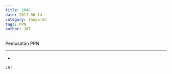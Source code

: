 ```yaml
---
title: 2048
date: 2017-06-14
category: Tanya-SC
tags: PPN
author: JAT
---
```


Pemusatan PPN

---

-

`JAT`
